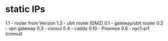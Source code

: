 # static IPs
1.1 - router from Verizon
1.2 - ubit router (DMZ)
0.1 - gateway/ubit router
0.2 - vpn gateway
0.3 - consul
0.4 - caddy
0.10 - Proxmox
0.6 - nyc1-pi1 (consul)
